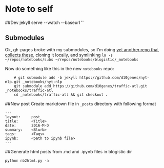 # Note to self

##Dev
    jekyll serve --watch --baseurl ''
## Submodules
Ok, gh-pages broke with my submodules, so I'm doing [yet another repo that collects these](https://github.com/d10genes/notebooks), cloning it locally, and symlinking `ln -s ~/repos/notebooks/subs ~/repos/notebooks/blogistic/_notebooks`

Now do something like this in the new `notebooks` repo:

```
    # git submodule add -b jekyll https://github.com/d10genes/nyt-nlp.git _notebooks/nyt-nlp
    git submodule add https://github.com/d10genes/traffic-atl.git _notebooks/traffic-atl
    cd _notebooks/traffic-atl && git checkout .
```

##New post
Create markdown file in `_posts` directory with following format

```
---
layout:     post
title:      <Title>
date:       2016-M-D
summary:    <Blurb>
tags:       <Tags>
ipynb:      <path to ipynb file>
---
```

##Generate html posts from .md and .ipynb files in blogistic dir

    python nb2html.py -a
